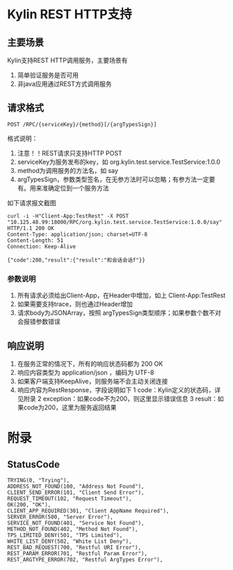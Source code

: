 
# Kylin REST HTTP支持

## 主要场景
Kylin支持REST HTTP调用服务，主要场景有

1. 简单验证服务是否可用
2. 非java应用通过REST方式调用服务


## 请求格式

```
POST /RPC/{serviceKey}/{method}[/{argTypesSign}]

```

格式说明：

1. 注意！！REST请求只支持HTTP POST
2. serviceKey为服务发布的key，如 org.kylin.test.service.TestService:1.0.0
3. method为调用服务的方法名，如 say
4. argTypesSign，参数类型签名，在无参方法时可以忽略；有参方法一定要有。用来准确定位到一个服务方法

如下请求报文截图

```
curl -i -H"Client-App:TestRest" -X POST "10.125.48.99:18000/RPC/org.kylin.test.service.TestService:1.0.0/say"
HTTP/1.1 200 OK
Content-Type: application/json; charset=UTF-8
Content-Length: 51
Connection: Keep-Alive

{"code":200,"result":{"result":"和会话会话f"}}
```

### 参数说明

1. 所有请求必须给出Client-App，在Header中增加，如上 Client-App:TestRest
2. 如果需要支持trace，则也通过Header增加
3. 请求body为JSONArray，按照 argTypesSign类型顺序；如果参数个数不对会报错参数错误

## 响应说明

1. 在服务正常的情况下，所有的响应状态码都为 200 OK
2. 响应内容类型为 application/json ，编码为 UTF-8
3. 如果客户端支持KeepAlive，则服务端不会主动关闭连接
4. 响应内容为RestResponse，字段说明如下
    1 code：Kylin定义的状态码，详见附录
    2 exception：如果code不为200，则这里显示错误信息
    3 result：如果code为200，这里为服务返回结果


# 附录

## StatusCode

```
TRYING(0, "Trying"),
ADDRESS_NOT_FOUND(100, "Address Not Found"),
CLIENT_SEND_ERROR(101, "Client Send Error"),
REQUEST_TIMEOUT(102, "Request Timeout"),
OK(200, "OK"),
CLIENT_APP_REQUIRED(301, "Client AppName Required"),
SERVER_ERROR(500, "Server Error"),
SERVICE_NOT_FOUND(401, "Service Not Found"),
METHOD_NOT_FOUND(402, "Method Not Found"),
TPS_LIMITED_DENY(501, "TPS Limited"),
WHITE_LIST_DENY(502, "White List Deny"),
REST_BAD_REQUEST(700, "Restful URI Error"),
REST_PARAM_ERROR(701, "Restful Param Error"),
REST_ARGTYPE_ERROR(702, "Restful ArgTypes Error"),
```
